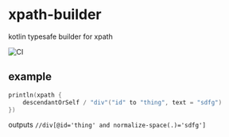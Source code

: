 # xpath-builder
kotlin typesafe builder for xpath

![CI](https://github.com/DetachHead/xpath-builder/workflows/CI/badge.svg)

## example

```kotlin
println(xpath {
    descendantOrSelf / "div"("id" to "thing", text = "sdfg")
})
```
outputs `//div[@id='thing' and normalize-space(.)='sdfg']`
